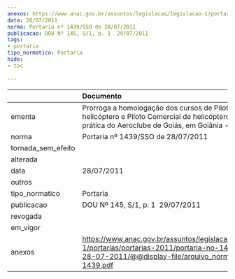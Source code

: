 ```yaml
---
anexos: https://www.anac.gov.br/assuntos/legislacao/legislacao-1/portarias/portarias-2011/portaria-no-1439-sso-de-28-07-2011/@@display-file/arquivo_norma/PA2011-1439.pdf
data: 28/07/2011
norma: Portaria nº 1439/SSO de 28/07/2011
publicacao: DOU Nº 145, S/1, p. 1  29/07/2011
tags:
- portaria
tipo_normatico: Portaria
hide: 
- toc 
 
---
```


|                    | Documento                                                                                                                                                         |
|:-------------------|:------------------------------------------------------------------------------------------------------------------------------------------------------------------|
| ementa             | Prorroga a homologação dos cursos de Piloto Privado de helicóptero e Piloto Comercial de helicóptero, parte prática do Aeroclube de Goiás, em Goiânia - GO.       |
| norma              | Portaria nº 1439/SSO de 28/07/2011                                                                                                                                |
| tornada_sem_efeito |                                                                                                                                                                   |
| alterada           |                                                                                                                                                                   |
| data               | 28/07/2011                                                                                                                                                        |
| outros             |                                                                                                                                                                   |
| tipo_normatico     | Portaria                                                                                                                                                          |
| publicacao         | DOU Nº 145, S/1, p. 1  29/07/2011                                                                                                                                 |
| revogada           |                                                                                                                                                                   |
| em_vigor           |                                                                                                                                                                   |
| anexos             | https://www.anac.gov.br/assuntos/legislacao/legislacao-1/portarias/portarias-2011/portaria-no-1439-sso-de-28-07-2011/@@display-file/arquivo_norma/PA2011-1439.pdf |